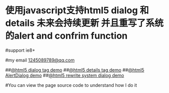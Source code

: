 # 使用javascript支持html5 dialog 和 details 未来会持续更新 并且重写了系统的alert and confrim function

#support ie8+

#my email 1245089789@qq.com

##[@html5 dialog tag demo](http://nodejer.github.io/html5-tag-support/)
##[@html5 details tag demo](http://nodejer.github.io/html5-tag-support/details/)
##[@html5 AlertDialog demo](http://nodejer.github.io/html5-tag-support/dialog/alertDialog/)
##[@html5 rewrite system dialog demo](http://nodejer.github.io/html5-tag-support/dialog/rewriteSystemDialog/)

#You can view the page source code to understand how I do it
